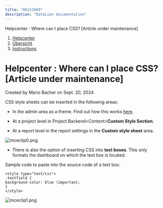 ```yaml
---
title: "86212969"
description: "DataLion documentation"
---
```


Helpcenter : Where can I place CSS? \[Article under maintenance\]  

1.  [Helpcenter](index.html)
2.  [Übersicht](2982609.html)
3.  [Instructions](Instructions_85524497.html)

# Helpcenter : Where can I place CSS? \[Article under maintenance\]

Created by Mario Bacher on Sept. 20, 2024

CSS style sheets can be inserted in the following areas:

-   In the admin area as a theme. Find out how this works [here](https://datalion.zendesk.com/hc/de/articles/4409265627154-Eigene-Themes-mit-CSS-erstellen).
    
-   At a project level in Project Backend>Content>**Custom Style Section**.
    
-   At a report level in the report settings in the **Custom style sheet** area.
    

![mceclip0.png](/img/86016256.png?width=760)

-   There is also the option of inserting CSS into **text boxes**. This only formats the dashboard on which the text box is located.
    

Sample code to paste into the source code of a text box:

```
<style type="text/css">
.textfield {
background-color: blue !important;
}
</style>
```

![mceclip1.png](/img/86016263.png?width=760)
